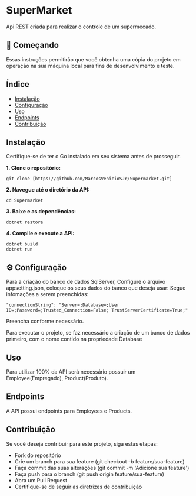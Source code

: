 # SuperMarket

Api REST criada para realizar o controle de um supermecado.

## 🚀 Começando
Essas instruções permitirão que você obtenha uma cópia do projeto em operação na sua máquina local para fins de desenvolvimento e teste.

## Índice

- [Instalação](#instalação)
- [Configuração](#configuração)
- [Uso](#uso)
- [Endpoints](#endpoints)
- [Contribuição](#contribuição)

## Instalação

Certifique-se de ter o Go instalado em seu sistema antes de prosseguir.

**1. Clone o repositório:**
   ```
   git clone [https://github.com/MarcosVenicioSJr/Supermarket.git]
  ```

**2. Navegue até o diretório da API:**
   ```
   cd Supermarket
  ```
**3. Baixe e as dependências:**
   ```
   dotnet restore
  ```
**4. Compile e execute a API:**
   ```
   dotnet build
   dotnet run
  ```
## ⚙️ Configuração
Para a criação do banco de dados SqlServer, Configure o arquivo appsetting.json, coloque os seus dados do banco que deseja usar: Segue infomações a serem preenchidas:

```
"connectionString": "Server=;Database=;User ID=;Password=;Trusted_Connection=False; TrustServerCertificate=True;"

```
Preencha conforme necessário.

Para executar o projeto, se faz necessário a criação de um banco de dados primeiro, com o nome contido na propriedade Database

## Uso
Para utilizar 100% da API será necessário possuir um Employee(Empregado), Product(Produto).

## Endpoints
A API possui endpoints para Employees e Products.


## Contribuição

Se você deseja contribuir para este projeto, siga estas etapas:

- Fork do repositório
- Crie um branch para sua feature (git checkout -b feature/sua-feature)
- Faça commit das suas alterações (git commit -m 'Adicione sua feature')
- Faça push para o branch (git push origin feature/sua-feature)
- Abra um Pull Request
- Certifique-se de seguir as diretrizes de contribuição 
